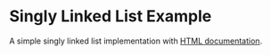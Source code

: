 # Singly Linked List Example
A simple singly linked list implementation with [HTML documentation](https://semcneil.github.io/20210208-SLLClassDemo/).
